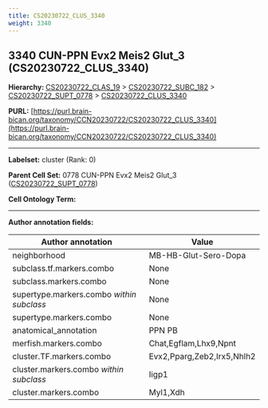 ```yaml
---
title: CS20230722_CLUS_3340
weight: 3340
---
```

## 3340 CUN-PPN Evx2 Meis2 Glut_3 (CS20230722_CLUS_3340)
<b>Hierarchy: </b>
[CS20230722_CLAS_19](../CS20230722_CLAS_19) >
[CS20230722_SUBC_182](../CS20230722_SUBC_182) >
[CS20230722_SUPT_0778](../CS20230722_SUPT_0778) >
[CS20230722_CLUS_3340](../CS20230722_CLUS_3340)

**PURL:** [https://purl.brain-bican.org/taxonomy/CCN20230722/CS20230722_CLUS_3340](https://purl.brain-bican.org/taxonomy/CCN20230722/CS20230722_CLUS_3340)

---


**Labelset:** cluster (Rank: 0)

**Parent Cell Set:** 0778 CUN-PPN Evx2 Meis2 Glut_3 ([CS20230722_SUPT_0778](../CS20230722_SUPT_0778))



**Cell Ontology Term:** 

[MARKER GENES.]: #


---

[TRANSFERRED ANNOTATIONS.]: #


[AUTHOR ANNOTATION FIELDS.]: #


**Author annotation fields:**

| Author annotation | Value |
|-------------------|-------|
|neighborhood|MB-HB-Glut-Sero-Dopa|
|subclass.tf.markers.combo|None|
|subclass.markers.combo|None|
|supertype.markers.combo _within subclass_|None|
|supertype.markers.combo|None|
|anatomical_annotation|PPN PB|
|merfish.markers.combo|Chat,Egflam,Lhx9,Npnt|
|cluster.TF.markers.combo|Evx2,Pparg,Zeb2,Irx5,Nhlh2|
|cluster.markers.combo _within subclass_|Iigp1|
|cluster.markers.combo|Myl1,Xdh|
